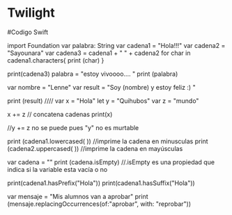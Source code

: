 # Twilight
#Codigo Swift

import Foundation
var palabra: String
var cadena1 = "Hola!!!"
var cadena2 = "Sayounara"
var cadena3 = cadena1 + " " + cadena2
for char in cadena1.characters{
	print (char)
}

print(cadena3)
palabra = "estoy vivoooo.... "
print (palabra)


var nombre = "Lenne"
var result = "Soy \(nombre) y estoy feliz :) "
 
print (result)
////
var x = "Hola"
let y = "Quihubos"
var z = "mundo"

x += z // concatena cadenas
print(x)

//y += z no se puede pues "y" no es murtable 

print (cadena1.lowercased( )) //imprime la cadena en minusculas
print (cadena2.uppercased( )) //imprime la cadena en mayúsculas 

var cadena = "" 
print (cadena.isEmpty) //.isEmpty es una propiedad que indica si la variable esta vacía o no

print(cadena1.hasPrefix("Hola"))
print(cadena1.hasSuffix("Hola"))

var mensaje = "Mis alumnos van a aprobar"
print (mensaje.replacingOccurrences(of:"aprobar", with: "reprobar"))
